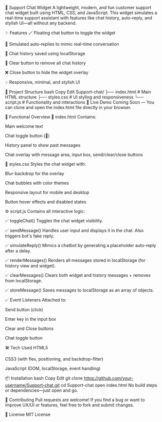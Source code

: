 💬 Support Chat Widget
A lightweight, modern, and fun customer support chat widget built using HTML, CSS, and JavaScript. This widget simulates a real-time support assistant with features like chat history, auto-reply, and stylish UI—all without any backend.

✨ Features
🪄 Floating chat button to toggle the widget

💬 Simulated auto-replies to mimic real-time conversation

🧠 Chat history saved using localStorage

🧹 Clear button to remove all chat history

❌ Close button to hide the widget overlay

💡 Responsive, minimal, and stylish UI

📁 Project Structure
bash
Copy
Edit
Support-chat/
├── index.html         # Main HTML structure
├── styles.css         # UI styling and responsiveness
└── script.js          # Functionality and interactions
🚀 Live Demo
Coming Soon — You can clone and open the index.html file directly in your browser.

🧠 Functional Overview
🧱 index.html
Contains:

Main welcome text

Chat toggle button (💬)

History panel to show past messages

Chat overlay with message area, input box, send/clear/close buttons

🎨 styles.css
Styles the chat widget with:

Blur-backdrop for the overlay

Chat bubbles with color themes

Responsive layout for mobile and desktop

Button hover effects and disabled states

⚙️ script.js
Contains all interactive logic:

✅ toggleChat()
Toggles the chat widget visibility.

✅ sendMessage()
Handles user input and displays it in the chat. Also triggers bot's fake reply.

✅ simulateReply()
Mimics a chatbot by generating a placeholder auto-reply after a delay.

✅ renderMessages()
Renders all messages stored in localStorage (for history view and widget).

✅ clearMessages()
Clears both widget and history messages + removes from localStorage.

✅ storeMessage()
Saves messages to localStorage as an array of objects.

✅ Event Listeners
Attached to:

Send button (click)

Enter key in the input box

Clear and Close buttons

Chat toggle button

🛠️ Tech Used
HTML5

CSS3 (with flex, positioning, and backdrop-filter)

JavaScript (DOM, localStorage, event handling)

📦 Installation
bash
Copy
Edit
git clone https://github.com/your-username/Support-chat.git
cd Support-chat
open index.html
No build steps or dependencies—just open and go.

🙌 Contributing
Pull requests are welcome! If you find a bug or want to improve UX/UI or features, feel free to fork and submit changes.

📄 License
MIT License

